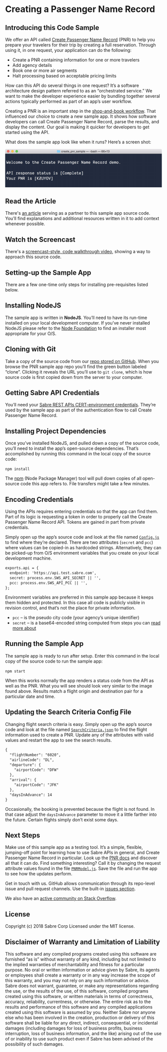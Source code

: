 # Creating a Passenger Name Record
## Introducing this Code Sample

We offer an API called [Create Passenger Name Record](https://developer.sabre.com/docs/rest_apis/air/book/create_passenger_name_record/) (PNR) to help you prepare your travelers for their trip by creating a full reservation. Through using it, in one request, your application can do the following:

*	Create a PNR containing information for one or more travelers 
*	Add agency details
*	Book one or more air segments 
*	Halt processing based on acceptable pricing limits 

How can this API do several things in one request? It’s a software architecture design pattern referred to as an “orchestrated service.” We want to make the developer experience easier by bundling together several actions typically performed as part of an app’s user workflow. 

Creating a PNR is an important step in the [shop-and-book workflow](https://developer.sabre.com/docs/read/workflows/Book_Air_Segment). That influenced our choice to create a new sample app. It shows how software developers can call Create Passenger Name Record, parse the results, and display the content. Our goal is making it quicker for developers to get started using the API.

What does the sample app look like when it runs? Here’s a screen shot:

![App Screenshot](./docs/CreatePNRScreen.jpg)

## Read the Article

There's [an article](https://blog.developer.sabre.com/) serving as a partner to this sample app source code. You’ll find explanations and additional resources written in it to add context whenever possible. 

## Watch the Screencast

There's a [screencast-style, code walkthrough video](https://youtu.be/gfnwtDiAaJ4), showing a way to approach this source code.

## Setting-up the Sample App

There are a few one-time only steps for installing pre-requisites listed below.

## Installing NodeJS

The sample app is written in **NodeJS**. You’ll need to have its run-time installed on your local development computer. If you’ve never installed NodeJS please refer to the [Node Foundation](https://nodejs.org/en/download/) to find an installer most appropriate for your O/S.
 
## Cloning with Git

Take a copy of the source code from our [repo stored on GitHub](https://github.com/SabreDevStudio/create-passenger-name-record-sample-nodejs). When you browse the PNR sample app repo you’ll find the green button labeled “clone”. Clicking it reveals the URL you’ll use to `git clone`, which is how source code is first copied down from the server to your computer. 

## Getting Sabre API Credentials

You’ll need your [Sabre REST APIs CERT-environment credentials](https://developer.sabre.com/resources/getting_started_with_sabre_apis/). They’re used by the sample app as part of the authentication flow to call Create Passenger Name Record.

## Installing Project Dependencies

Once you’ve installed NodeJS, and pulled down a copy of the source code, you’ll need to install the app’s open-source dependencies. That’s accomplished by running this command in the local copy of the source code:

`npm install`

The [npm](https://www.npmjs.com/) (Node Package Manager) tool will pull down copies of all open-source code this app refers to. File transfers might take a few minutes.

## Encoding Credentials

Using the APIs requires entering credentials so that the app can find them. Part of its logic is requesting a token in order to properly call the Create Passenger Name Record API. Tokens are gained in part from private credentials.

Simply open up the app’s source code and look at the file named [`Config.js`](./src/Config.js) to find where they’re declared. There are two attributes (`secret` and `pcc`) where values can be copied-in as hardcoded strings. Alternatively, they can be picked-up from O/S environment variables that you create on your local development machine.

```
exports.api = {
  endpoint: 'https://api.test.sabre.com',
  secret: process.env.SWS_API_SECRET || '',
  pcc: process.env.SWS_API_PCC || '',
};
```

Environment variables are preferred in this sample app because it keeps them hidden and protected. In this case all code is publicly visible in revision control, and that’s not the place for private information.

* `pcc` – is the pseudo city code (your agency’s unique identifier)
* `secret` – is a base64-encoded string computed from steps you can [read more about](https://developer.sabre.com/page/read/resources/getting_started_with_sabre_apis/how_to_get_a_token)

## Running the Sample App

The sample app is ready to run after setup. Enter this command in the local copy of the source code to run the sample app:

`npm start` 

When this works normally the app renders a status code from the API as well as the PNR. What you will see should look very similar to the image found above. Results match a flight origin and destination pair for a particular date and time.

## Updating the Search Criteria Config File

Changing flight search criteria is easy. Simply open up the app’s source code and look at the file named [`SearchCriteria.json`](./src/SearchCriteria.json) to find the flight information used to create a PNR. Update any of the attributes with valid values and restart the app to see the search results. 

```
{
  "flightNumber": "6020",
  "airlineCode": "DL",
  "departure": {
    "airportCode": "DFW"
  },
  "arrival": {
    "airportCode": "JFK"
  },
  "daysInAdvance": 14
}
```

Occasionally, the booking is prevented because the flight is not found. In that case adjust the `daysInAdvance` parameter to move it a little farther into the future. Certain flights simply don’t exist some days.

## Next Steps

Make use of this sample app as a testing tool. It’s a simple, flexible, jumping-off point for learning how to use Sabre APIs in general, and Create Passenger Name Record in particular. Look up the [PNR docs](https://developer.sabre.com/docs/rest_apis/air/book/create_passenger_name_record/) and discover all that it can do. Find something interesting? Call it by changing the request attribute values found in the file [`PNRModel.js`](./src/PNRModel.js). Save the file and run the app to see how the updates perform.

Get in touch with us. GitHub allows communication through its repo-level issue and pull request channels. Use the built-in [issues section](https://github.com/SabreDevStudio/create-passenger-name-record-sample-nodejs/issues).

We also have an [active community on Stack Overflow](https://stackoverflow.com/questions/tagged/sabre).

## License

Copyright (c) 2018 Sabre Corp Licensed under the MIT license.

## Disclaimer of Warranty and Limitation of Liability

This software and any compiled programs created using this software are furnished “as is” without warranty of any kind, including but not limited to the implied warranties of merchantability and fitness for a particular purpose. No oral or written information or advice given by Sabre, its agents or employees shall create a warranty or in any way increase the scope of this warranty, and you may not rely on any such information or advice.
Sabre does not warrant, guarantee, or make any representations regarding the use, or the results of the use, of this software, compiled programs created using this software, or written materials in terms of correctness, accuracy, reliability, currentness, or otherwise. The entire risk as to the results and performance of this software and any compiled applications created using this software is assumed by you. Neither Sabre nor anyone else who has been involved in the creation, production or delivery of this software shall be liable for any direct, indirect, consequential, or incidental damages (including damages for loss of business profits, business interruption, loss of business information, and the like) arising out of the use of or inability to use such product even if Sabre has been advised of the possibility of such damages.
 